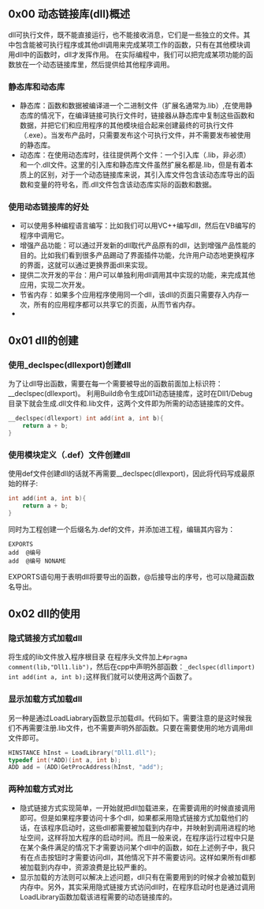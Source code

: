 ## 0x00 动态链接库(dll)概述

dll可执行文件，既不能直接运行，也不能接收消息，它们是一些独立的文件。其中包含能被可执行程序或其他dll调用来完成某项工作的函数，只有在其他模块调用dll中的函数时，dll才发挥作用。 
在实际编程中，我们可以把完成某项功能的函数放在一个动态链接库里，然后提供给其他程序调用。

### 静态库和动态库
* 静态库：函数和数据被编译进一个二进制文件（扩展名通常为.lib）,在使用静态库的情况下，在编译链接可执行文件时，链接器从静态库中复制这些函数和数据，并把它们和应用程序的其他模块组合起来创建最终的可执行文件（.exe）。当发布产品时，只需要发布这个可执行文件，并不需要发布被使用的静态库。
* 动态库：在使用动态库时，往往提供两个文件：一个引入库（.lib，非必须）和一个.dll文件。这里的引入库和静态库文件虽然扩展名都是.lib，但是有着本质上的区别，对于一个动态链接库来说，其引入库文件包含该动态库导出的函数和变量的符号名，而.dll文件包含该动态库实际的函数和数据。

### 使用动态链接库的好处

* 可以使用多种编程语言编写：比如我们可以用VC++编写dll，然后在VB编写的程序中调用它。
* 增强产品功能：可以通过开发新的dll取代产品原有的dll，达到增强产品性能的目的。比如我们看到很多产品踢动了界面插件功能，允许用户动态地更换程序的界面，这就可以通过更换界面dll来实现。
* 提供二次开发的平台：用户可以单独利用dll调用其中实现的功能，来完成其他应用，实现二次开发。
* 节省内存：如果多个应用程序使用同一个dll，该dll的页面只需要存入内存一次，所有的应用程序都可以共享它的页面，从而节省内存。
*

## 0x01 dll的创建

### 使用_declspec(dllexport)创建dll
为了让dll导出函数，需要在每一个需要被导出的函数前面加上标识符：__declspec(dllexport)。 
利用Build命令生成Dll1动态链接库，这时在Dll1/Debug目录下就会生成.dll文件和.lib文件，这两个文件即为所需的动态链接库的文件。

```c
__declspec(dllexport) int add(int a, int b){
    return a + b;
}
```
### 使用模块定义（.def）文件创建dll
使用def文件创建dll的话就不再需要__declspec(dllexport)，因此将代码写成最原始的样子:

```c
int add(int a, int b){
    return a + b;
}
```
同时为工程创建一个后缀名为.def的文件，并添加进工程，编辑其内容为：

```nxml
EXPORTS
add  @编号 
add  @编号 NONAME
```
EXPORTS语句用于表明dll将要导出的函数，@后接导出的序号，也可以隐藏函数名导出。 

## 0x02 dll的使用

### 隐式链接方式加载dll
将生成的lib文件放入程序根目录
在程序头文件加上`#pragma comment(lib,"Dll1.lib")`，然后在cpp中声明外部函数：`_declspec(dllimport) int add(int a, int b);`这样我们就可以使用这两个函数了。

### 显示加载方式加载dll
另一种是通过LoadLiabrary函数显示加载dll。代码如下。需要注意的是这时候我们不再需要注册.lib文件，也不需要声明外部函数。只要在需要使用的地方调用dll文件即可。

```c
HINSTANCE hInst = LoadLibrary("Dll1.dll");
typedef int(*ADD)(int a, int b);
ADD add = (ADD)GetProcAddress(hInst, "add");
```

### 两种加载方式对比

* 隐式链接方式实现简单，一开始就把dll加载进来，在需要调用的时候直接调用即可。但是如果程序要访问十多个dll，如果都采用隐式链接方式加载他们的话，在该程序启动时，这些dll都需要被加载到内存中，并映射到调用进程的地址空间，这样将加大程序的启动时间。而且一般来说，在程序运行过程中只是在某个条件满足的情况下才需要访问某个dll中的函数，如在上述例子中，我只有在点击按钮时才需要访问dll，其他情况下并不需要访问。这样如果所有dll都被加载到内存中，资源浪费是比较严重的。
* 显示加载的方法则可以解决上述问题，dll只有在需要用到的时候才会被加载到内存中。另外，其实采用隐式链接方式访问dll时，在程序启动时也是通过调用LoadLibrary函数加载该进程需要的动态链接库的。






















